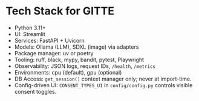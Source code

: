 # Tech Stack for GITTE

- Python 3.11+
- UI: Streamlit
- Services: FastAPI + Uvicorn
- Models: Ollama (LLM), SDXL (image) via adapters
- Package manager: uv or poetry
- Tooling: ruff, black, mypy, bandit, pytest, Playwright
- Observability: JSON logs, request IDs, `/health`, `/metrics`
- Environments: cpu (default), gpu (optional)
- DB Access: `get_session()` context manager only; never at import-time. 
- Config-driven UI: `CONSENT_TYPES_UI` in `config/config.py` controls visible consent toggles.